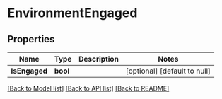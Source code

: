 # EnvironmentEngaged

## Properties
Name | Type | Description | Notes
------------ | ------------- | ------------- | -------------
**IsEngaged** | **bool** |  | [optional] [default to null]

[[Back to Model list]](../README.md#documentation-for-models) [[Back to API list]](../README.md#documentation-for-api-endpoints) [[Back to README]](../README.md)


